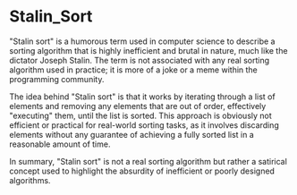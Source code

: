 # Stalin_Sort
"Stalin sort" is a humorous term used in computer science to describe a sorting algorithm that is highly inefficient and brutal in nature, much like the dictator Joseph Stalin. The term is not associated with any real sorting algorithm used in practice; it is more of a joke or a meme within the programming community.

The idea behind "Stalin sort" is that it works by iterating through a list of elements and removing any elements that are out of order, effectively "executing" them, until the list is sorted. This approach is obviously not efficient or practical for real-world sorting tasks, as it involves discarding elements without any guarantee of achieving a fully sorted list in a reasonable amount of time.

In summary, "Stalin sort" is not a real sorting algorithm but rather a satirical concept used to highlight the absurdity of inefficient or poorly designed algorithms.